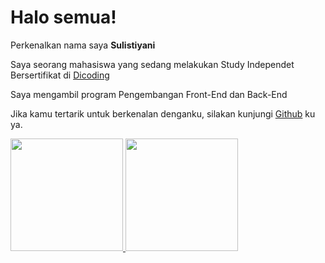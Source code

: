 # Halo semua! 

Perkenalkan nama saya **Sulistiyani**

Saya seorang mahasiswa yang sedang melakukan Study Independet Bersertifikat di [Dicoding](https://www.dicoding.com/)

Saya mengambil program Pengembangan Front-End dan Back-End


Jika kamu tertarik untuk berkenalan denganku, silakan kunjungi [Github](https://www.github.com/in/sulistiyani00) ku ya.

<p align="left">
<a href="https://github.com/sulistiyani00">
  <img height="180em" src="https://github-readme-stats-eight-theta.vercel.app/api?username=gilangadhan&show_icons=true&theme=algolia&include_all_commits=true&count_private=true"/>
  <img height="180em" src="https://github-readme-stats-eight-theta.vercel.app/api/top-langs/?username=gilangadhan&layout=compact&langs_count=8&theme=algolia"/>
</a>
</p>



